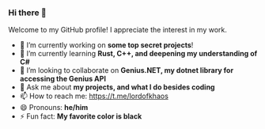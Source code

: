 ### Hi there 👋

Welcome to my GitHub profile! I appreciate the interest in my work. 

- 🔭 I’m currently working on **some top secret projects**!
- 🌱 I’m currently learning **Rust, C++, and deepening my understanding of C#**
- 👯 I’m looking to collaborate on **Genius.NET, my dotnet library for accessing the Genius API**
- 💬 Ask me about **my projects, and what I do besides coding**
- 📫 How to reach me: https://t.me/lordofkhaos
- 😄 Pronouns: **he/him**
- ⚡ Fun fact: **My favorite color is black**

<!--
**lordofkhaos/lordofkhaos** is a ✨ _special_ ✨ repository because its `README.md` (this file) appears on your GitHub profile.

Here are some ideas to get you started:

- 🔭 I’m currently working on ...
- 🌱 I’m currently learning ...
- 👯 I’m looking to collaborate on ...
- 🤔 I’m looking for help with ...
- 💬 Ask me about ...
- 📫 How to reach me: ...
- 😄 Pronouns: ...
- ⚡ Fun fact: ...
-->

